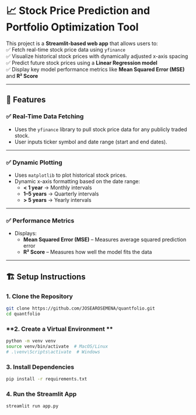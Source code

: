 # 📈 Stock Price Prediction and Portfolio Optimization Tool  
This project is a **Streamlit-based web app** that allows users to:  
✅ Fetch real-time stock price data using `yfinance`  
✅ Visualize historical stock prices with dynamically adjusted x-axis spacing  
✅ Predict future stock prices using a **Linear Regression model**  
✅ Display key model performance metrics like **Mean Squared Error (MSE)** and **R² Score**  

---

## 🚀 Features  
### ✅ **Real-Time Data Fetching**  
- Uses the `yfinance` library to pull stock price data for any publicly traded stock.  
- User inputs ticker symbol and date range (start and end dates).  

---

### ✅ **Dynamic Plotting**  
- Uses `matplotlib` to plot historical stock prices.  
- Dynamic x-axis formatting based on the date range:  
  - **< 1 year** → Monthly intervals  
  - **1–5 years** → Quarterly intervals  
  - **> 5 years** → Yearly intervals  

---

### ✅ **Performance Metrics**  
- Displays:  
  - **Mean Squared Error (MSE)** – Measures average squared prediction error  
  - **R² Score** – Measures how well the model fits the data  

---

## 🏗️ Setup Instructions  
### **1. Clone the Repository**  
```bash
git clone https://github.com/JOSEAROSEMENA/quantfolio.git
cd quantfolio
```

### **2. Create a Virtual Environment **
```bash
python -m venv venv  
source venv/bin/activate  # MacOS/Linux  
# .\venv\Scripts\activate  # Windows  
```

### 3. Install Dependencies  
```bash
pip install -r requirements.txt  
```

### 4. Run the Streamlit App  
```bash
streamlit run app.py  
```